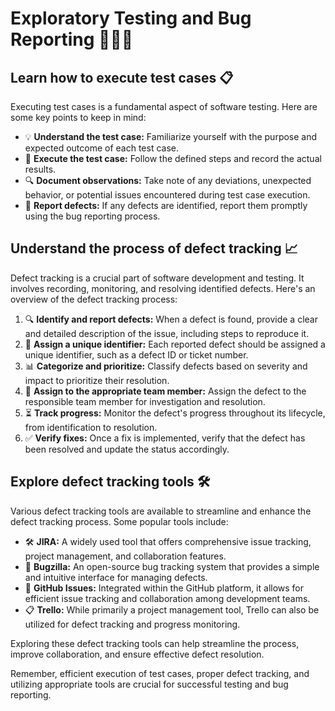 # Exploratory Testing and Bug Reporting 🕵️‍♀️🐞

## Learn how to execute test cases 📋

Executing test cases is a fundamental aspect of software testing. Here are some key points to keep in mind:

- 💡 **Understand the test case:** Familiarize yourself with the purpose and expected outcome of each test case.
- 🚀 **Execute the test case:** Follow the defined steps and record the actual results.
- 🔍 **Document observations:** Take note of any deviations, unexpected behavior, or potential issues encountered during test case execution.
- 🐞 **Report defects:** If any defects are identified, report them promptly using the bug reporting process.

## Understand the process of defect tracking 📈

Defect tracking is a crucial part of software development and testing. It involves recording, monitoring, and resolving identified defects. Here's an overview of the defect tracking process:

1. 🔍 **Identify and report defects:** When a defect is found, provide a clear and detailed description of the issue, including steps to reproduce it.
2. 🔖 **Assign a unique identifier:** Each reported defect should be assigned a unique identifier, such as a defect ID or ticket number.
3. 📊 **Categorize and prioritize:** Classify defects based on severity and impact to prioritize their resolution.
4. 👥 **Assign to the appropriate team member:** Assign the defect to the responsible team member for investigation and resolution.
5. ⏳ **Track progress:** Monitor the defect's progress throughout its lifecycle, from identification to resolution.
6. ✅ **Verify fixes:** Once a fix is implemented, verify that the defect has been resolved and update the status accordingly.

## Explore defect tracking tools 🛠️

Various defect tracking tools are available to streamline and enhance the defect tracking process. Some popular tools include:

- 🛠️ **JIRA:** A widely used tool that offers comprehensive issue tracking, project management, and collaboration features.
- 🐞 **Bugzilla:** An open-source bug tracking system that provides a simple and intuitive interface for managing defects.
- 🐙 **GitHub Issues:** Integrated within the GitHub platform, it allows for efficient issue tracking and collaboration among development teams.
- 📋 **Trello:** While primarily a project management tool, Trello can also be utilized for defect tracking and progress monitoring.

Exploring these defect tracking tools can help streamline the process, improve collaboration, and ensure effective defect resolution.

Remember, efficient execution of test cases, proper defect tracking, and utilizing appropriate tools are crucial for successful testing and bug reporting.
